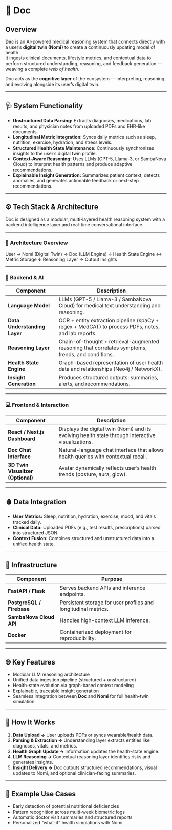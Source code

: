 # 🧠 Doc

## Overview
**Doc** is an AI-powered medical reasoning system that connects directly with a user’s **digital twin (Nomi)** to create a continuously updating model of health.  
It ingests clinical documents, lifestyle metrics, and contextual data to perform structured understanding, reasoning, and feedback generation — weaving a complete *web of health.*  

Doc acts as the **cognitive layer** of the ecosystem — interpreting, reasoning, and evolving alongside its user’s digital twin.

---

## 🩺 System Functionality
- **Unstructured Data Parsing:** Extracts diagnoses, medications, lab results, and physician notes from uploaded PDFs and EHR-like documents.  
- **Longitudinal Metric Integration:** Syncs daily metrics such as sleep, nutrition, exercise, hydration, and stress levels.  
- **Structured Health State Maintenance:** Continuously synchronizes insights to the user’s digital twin profile.  
- **Context-Aware Reasoning:** Uses LLMs (GPT-5, Llama-3, or SambaNova Cloud) to interpret health patterns and produce adaptive recommendations.  
- **Explainable Insight Generation:** Summarizes patient context, detects anomalies, and generates actionable feedback or next-step recommendations.  

---

## ⚙️ Tech Stack & Architecture
Doc is designed as a modular, multi-layered health reasoning system with a backend intelligence layer and real-time conversational interface.

---

### 🧩 Architecture Overview
User → Nomi (Digital Twin) → Doc (LLM Engine)
↓
Health State Engine ↔ Metric Storage
↓
Reasoning Layer → Output Insights


---

### 🧠 Backend & AI

| Component | Description |
|------------|-------------|
| **Language Model** | LLMs (GPT-5 / Llama-3 / SambaNova Cloud) for medical text understanding and reasoning. |
| **Data Understanding Layer** | OCR + entity extraction pipeline (spaCy + regex + MedCAT) to process PDFs, notes, and lab reports. |
| **Reasoning Layer** | Chain-of-thought + retrieval-augmented reasoning that correlates symptoms, trends, and conditions. |
| **Health State Engine** | Graph-based representation of user health data and relationships (Neo4j / NetworkX). |
| **Insight Generation** | Produces structured outputs: summaries, alerts, and recommendations. |

---

### 💻 Frontend & Interaction

| Component | Description |
|------------|-------------|
| **React / Next.js Dashboard** | Displays the digital twin (Nomi) and its evolving health state through interactive visualizations. |
| **Doc Chat Interface** | Natural-language chat interface that allows health queries with contextual recall. |
| **3D Twin Visualizer (Optional)** | Avatar dynamically reflects user’s health trends (posture, aura, glow). |

---

## 🩸 Data Integration
- **User Metrics:** Sleep, nutrition, hydration, exercise, mood, and vitals tracked daily.  
- **Clinical Data:** Uploaded PDFs (e.g., test results, prescriptions) parsed into structured JSON.  
- **Context Fusion:** Combines structured and unstructured data into a unified health state.  

---

## 🔐 Infrastructure

| Component | Purpose |
|------------|----------|
| **FastAPI / Flask** | Serves backend APIs and inference endpoints. |
| **PostgreSQL / Firebase** | Persistent storage for user profiles and longitudinal metrics. |
| **SambaNova Cloud API** | Handles high-context LLM inference. |
| **Docker** | Containerized deployment for reproducibility. |

---

## 🌐 Key Features
- Modular LLM reasoning architecture  
- Unified data ingestion pipeline (structured + unstructured)  
- Health-state evolution via graph-based context modeling  
- Explainable, traceable insight generation  
- Seamless integration between **Doc** and **Nomi** for full health-twin simulation  

---

## 🔄 How It Works
1. **Data Upload →** User uploads PDFs or syncs wearable/health data.  
2. **Parsing & Extraction →** Understanding layer extracts entities like diagnoses, vitals, and metrics.  
3. **Health Graph Update →** Information updates the health-state engine.  
4. **LLM Reasoning →** Contextual reasoning layer identifies risks and generates insights.  
5. **Insight Delivery →** Doc outputs structured recommendations, visual updates to Nomi, and optional clinician-facing summaries.  

---

## 🧬 Example Use Cases
- Early detection of potential nutritional deficiencies  
- Pattern recognition across multi-week biometric logs  
- Automatic doctor visit summaries and structured reports  
- Personalized “what-if” health simulations with Nomi  
